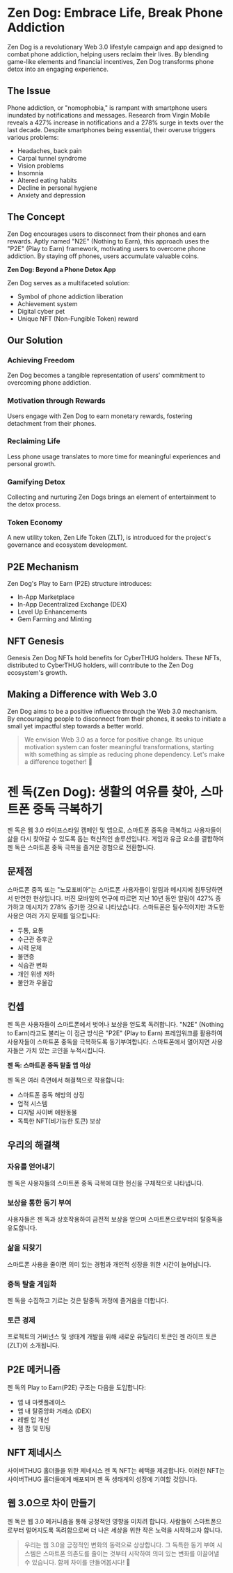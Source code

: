 # Zen Dog: Embrace Life, Break Phone Addiction

Zen Dog is a revolutionary Web 3.0 lifestyle campaign and app designed to combat phone addiction, helping users reclaim their lives. By blending game-like elements and financial incentives, Zen Dog transforms phone detox into an engaging experience.

## The Issue

Phone addiction, or "nomophobia," is rampant with smartphone users inundated by notifications and messages. Research from Virgin Mobile reveals a 427% increase in notifications and a 278% surge in texts over the last decade. Despite smartphones being essential, their overuse triggers various problems:

- Headaches, back pain
- Carpal tunnel syndrome
- Vision problems
- Insomnia
- Altered eating habits
- Decline in personal hygiene
- Anxiety and depression

## The Concept

Zen Dog encourages users to disconnect from their phones and earn rewards. Aptly named "N2E" (Nothing to Earn), this approach uses the "P2E" (Play to Earn) framework, motivating users to overcome phone addiction. By staying off phones, users accumulate valuable coins.

**Zen Dog: Beyond a Phone Detox App**

Zen Dog serves as a multifaceted solution:

- Symbol of phone addiction liberation
- Achievement system
- Digital cyber pet
- Unique NFT (Non-Fungible Token) reward

## Our Solution

### Achieving Freedom

Zen Dog becomes a tangible representation of users' commitment to overcoming phone addiction.

### Motivation through Rewards

Users engage with Zen Dog to earn monetary rewards, fostering detachment from their phones.

### Reclaiming Life

Less phone usage translates to more time for meaningful experiences and personal growth.

### Gamifying Detox

Collecting and nurturing Zen Dogs brings an element of entertainment to the detox process.

### Token Economy

A new utility token, Zen Life Token (ZLT), is introduced for the project's governance and ecosystem development.

## P2E Mechanism

Zen Dog's Play to Earn (P2E) structure introduces:

- In-App Marketplace
- In-App Decentralized Exchange (DEX)
- Level Up Enhancements
- Gem Farming and Minting

## NFT Genesis

Genesis Zen Dog NFTs hold benefits for CyberTHUG holders. These NFTs, distributed to CyberTHUG holders, will contribute to the Zen Dog ecosystem's growth.

## Making a Difference with Web 3.0

Zen Dog aims to be a positive influence through the Web 3.0 mechanism. By encouraging people to disconnect from their phones, it seeks to initiate a small yet impactful step towards a better world.

> We envision Web 3.0 as a force for positive change. Its unique motivation system can foster meaningful transformations, starting with something as simple as reducing phone dependency. Let's make a difference together! 🌟


# 젠 독(Zen Dog): 생활의 여유를 찾아, 스마트폰 중독 극복하기

젠 독은 웹 3.0 라이프스타일 캠페인 및 앱으로, 스마트폰 중독을 극복하고 사용자들이 삶을 다시 찾아갈 수 있도록 돕는 혁신적인 솔루션입니다. 게임과 유금 요소를 결합하여 젠 독은 스마트폰 중독 극복을 즐거운 경험으로 전환합니다.

## 문제점

스마트폰 중독 또는 "노모포비아"는 스마트폰 사용자들이 알림과 메시지에 침투당하면서 만연한 현상입니다. 버진 모바일의 연구에 따르면 지난 10년 동안 알림이 427% 증가하고 메시지가 278% 증가한 것으로 나타났습니다. 스마트폰은 필수적이지만 과도한 사용은 여러 가지 문제를 일으킵니다:

- 두통, 요통
- 수근관 증후군
- 시력 문제
- 불면증
- 식습관 변화
- 개인 위생 저하
- 불안과 우울감

## 컨셉

젠 독은 사용자들이 스마트폰에서 벗어나 보상을 얻도록 독려합니다. "N2E" (Nothing to Earn)라고도 불리는 이 접근 방식은 "P2E" (Play to Earn) 프레임워크를 활용하여 사용자들이 스마트폰 중독을 극복하도록 동기부여합니다. 스마트폰에서 멀어지면 사용자들은 가치 있는 코인을 누적시킵니다.

**젠 독: 스마트폰 중독 탈출 앱 이상**

젠 독은 여러 측면에서 해결책으로 작용합니다:

- 스마트폰 중독 해방의 상징
- 업적 시스템
- 디지털 사이버 애완동물
- 독특한 NFT(비가능한 토큰) 보상

## 우리의 해결책

### 자유를 얻어내기

젠 독은 사용자들의 스마트폰 중독 극복에 대한 헌신을 구체적으로 나타냅니다.

### 보상을 통한 동기 부여

사용자들은 젠 독과 상호작용하여 금전적 보상을 얻으며 스마트폰으로부터의 탈중독을 유도합니다.

### 삶을 되찾기

스마트폰 사용을 줄이면 의미 있는 경험과 개인적 성장을 위한 시간이 늘어납니다.

### 중독 탈출 게임화

젠 독을 수집하고 기르는 것은 탈중독 과정에 즐거움을 더합니다.

### 토큰 경제

프로젝트의 거버넌스 및 생태계 개발을 위해 새로운 유틸리티 토큰인 젠 라이프 토큰(ZLT)이 소개됩니다.

## P2E 메커니즘

젠 독의 Play to Earn(P2E) 구조는 다음을 도입합니다:

- 앱 내 마켓플레이스
- 앱 내 탈중앙화 거래소 (DEX)
- 레벨 업 개선
- 젬 팜 및 민팅

## NFT 제네시스

사이버THUG 홀더들을 위한 제네시스 젠 독 NFT는 혜택을 제공합니다. 이러한 NFT는 사이버THUG 홀더들에게 배포되며 젠 독 생태계의 성장에 기여할 것입니다.

## 웹 3.0으로 차이 만들기

젠 독은 웹 3.0 메커니즘을 통해 긍정적인 영향을 미치려 합니다. 사람들이 스마트폰으로부터 멀어지도록 독려함으로써 더 나은 세상을 위한 작은 노력을 시작하고자 합니다.

> 우리는 웹 3.0을 긍정적인 변화의 동력으로 상상합니다. 그 독특한 동기 부여 시스템은 스마트폰 의존도를 줄이는 것부터 시작하여 의미 있는 변화를 이끌어낼 수 있습니다. 함께 차이를 만들어봅시다! 🌟
